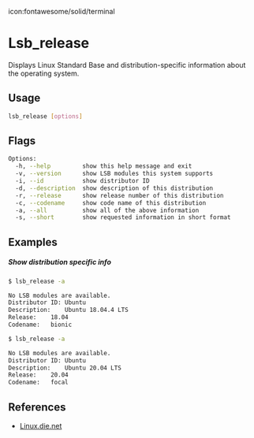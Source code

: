 icon:fontawesome/solid/terminal

# Lsb_release

Displays Linux Standard Base and distribution-specific information about the operating system.

## Usage

```bash
lsb_release [options]
```

## Flags

```bash
Options:
  -h, --help         show this help message and exit
  -v, --version      show LSB modules this system supports
  -i, --id           show distributor ID
  -d, --description  show description of this distribution
  -r, --release      show release number of this distribution
  -c, --codename     show code name of this distribution
  -a, --all          show all of the above information
  -s, --short        show requested information in short format
```

## Examples

##### Show distribution specific info

```bash
$ lsb_release -a

No LSB modules are available.
Distributor ID: Ubuntu
Description:    Ubuntu 18.04.4 LTS
Release:    18.04
Codename:   bionic
```

```bash
$ lsb_release -a

No LSB modules are available.
Distributor ID: Ubuntu
Description:    Ubuntu 20.04 LTS
Release:    20.04
Codename:   focal
```

## References

- [Linux.die.net](https://linux.die.net/man/1/lsb_release)
